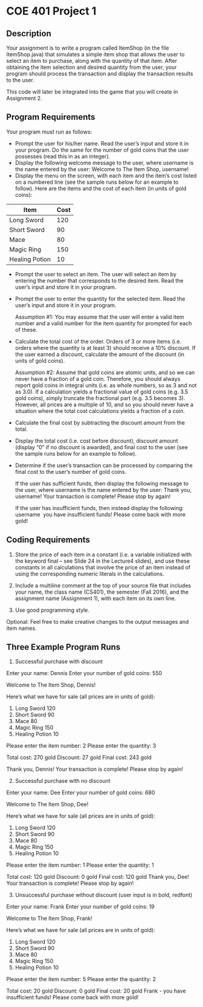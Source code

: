 # COE 401 Project 1

## Description
Your assignment is to write a program called ​ItemShop​ (in the file ​ItemShop.java​) that simulates a simple item shop that allows the user to select an item to purchase, along with the quantity of that item. After obtaining the item selection and desired quantity from the user, your program should process the transaction and display the transaction results to the user.

This code will later be integrated into the game that you will create in Assignment 2.

## Program Requirements
Your program must run as follows:
* Prompt the user for his/her name. Read the user’s input and store it in your program. Do the same for the number
  of gold coins that the user possesses (read this in as an integer).
* Display the following welcome message to the user, where ​username​ is the name entered by the user:
		Welcome to The Item Shop, ​username​!
* Display the menu on the screen, with each item and the item’s cost listed on a numbered line (see the sample
  runs below for an example to follow). Here are the items and the cost of each item (in units of gold coins):

| Item			 | Cost  |
| -------------- | ----- |
| Long Sword	 |  120  |
| Short Sword	 |  90   |
| Mace			 |  80   |
| Magic Ring     |  150  |
| Healing Potion |  10   |

* Prompt the user to select an item. The user will select an item by entering the number that corresponds to the
  desired item. Read the user’s input and store it in your program.

* Prompt the user to enter the quantity for the selected item. Read the user’s input and store it in your
  program.

  Assumption #1​: You may assume that the user will enter a valid item number and a valid number for the item quantity for prompted for each of these.

* Calculate the total cost of the order. ​Orders of 3 or more items (i.e. orders where the quantity is at least
  3) should receive a 10% discount.​ If the user earned a discount, calculate the amount of the discount (in units of gold coins).

  Assumption #2​: Assume that gold coins are atomic units, and so we can never have a fraction of a gold coin. Therefore, you should always report gold coins in integral units (i.e. as whole numbers, so as 3 and not as 3.0). If a calculation yields a fractional value of gold coins (e.g. 3.5 gold coins), simply truncate the fractional part (e.g. 3.5 becomes 3). However, all prices are a multiple of 10, and so you should never have a situation where the total cost calculations yields a fraction of a coin.

* Calculate the final cost by subtracting the discount amount from the total.

* Display the total cost (i.e. cost before discount), discount amount (display “0” if no discount is awarded),
  and final cost to the user (see the sample runs below for an example to follow).

* Determine if the user’s transaction can be processed by comparing the final cost to the user’s number of gold
  coins.

  If the user has sufficient funds, then display the following message to the user, where ​username​ is the name entered by the user:
		Thank you, ​username​! Your transaction is complete! Please stop by again!

  If the user has insufficient funds, then instead display the following:
		username​ ­ you have insufficient funds! Please come back with more gold!

## Coding Requirements
1. Store the price of each item in a ​constant ​(i.e. a variable initialized with the keyword ​final​ – see Slide 24 in the Lecture4 slides), and use these constants in all calculations that involve the price of an item instead of using the corresponding numeric literals in the calculations.

2. Include a ​multi­line comment​ at the top of your source file that includes your name, the class name (CS401), the semester (Fall 2016), and the assignment name (Assignment 1), with each item on its own line.

3. Use good programming style.

Optional​: Feel free to make creative changes to the output messages and item names.

## Three Example Program Runs

1. Successful purchase with discount

  Enter your name: ​Dennis
  Enter your number of gold coins: ​550

  Welcome to The Item Shop, Dennis!

  Here’s what we have for sale (all prices are in units of gold):

  1. Long Sword 120
  2. Short Sword 90
  3. Mace 80
  4. Magic Ring 150
  5. Healing Potion 10

  Please enter the item number: ​2
  Please enter the quantity: ​3

  Total cost: 270 gold
  Discount: 27 gold
  Final cost: 243 gold

  Thank you, Dennis!  Your transaction is complete! Please stop by again!

2. Successful purchase with no discount

  Enter your name: ​Dee
  Enter your number of gold coins: ​680

  Welcome to The Item Shop, Dee!

  Here’s what we have for sale (all prices are in units of gold):

  1. Long Sword 120
  2. Short Sword 90
  3. Mace 80
  4. Magic Ring 150
  5. Healing Potion 10

  Please enter the item number: ​1
  Please enter the quantity: ​1

  Total cost: 120 gold
  Discount: 0 gold
  Final cost: 120 gold
  Thank you, Dee!  Your transaction is complete! Please stop by again!

3. Unsuccessful purchase without discount (user input is in ​bold, red​ font)

  Enter your name: ​Frank
  Enter your number of gold coins: ​19

  Welcome to The Item Shop, Frank!

  Here’s what we have for sale (all prices are in units of gold):

  1. Long Sword 120
  2. Short Sword 90
  3. Mace 80
  4. Magic Ring 150
  5. Healing Potion 10

  Please enter the item number: ​5
  Please enter the quantity: ​2

  Total cost: 20 gold
  Discount: 0 gold
  Final cost: 20 gold
  Frank - you have insufficient funds! Please come back with more gold!
